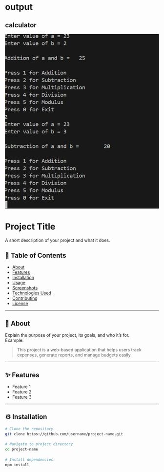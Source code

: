 # output

## calculator
![output](output.png)

# Project Title
A short description of your project and what it does.

## 📌 Table of Contents
- [About](#about)
- [Features](#features)
- [Installation](#installation)
- [Usage](#usage)
- [Screenshots](#screenshots)
- [Technologies Used](#technologies-used)
- [Contributing](#contributing)
- [License](#license)

---

## 📖 About
Explain the purpose of your project, its goals, and who it’s for.  
Example:
> This project is a web-based application that helps users track expenses, generate reports, and manage budgets easily.

---

## ✨ Features
- Feature 1
- Feature 2
- Feature 3

---

## ⚙️ Installation
```bash
# Clone the repository
git clone https://github.com/username/project-name.git

# Navigate to project directory
cd project-name

# Install dependencies
npm install
